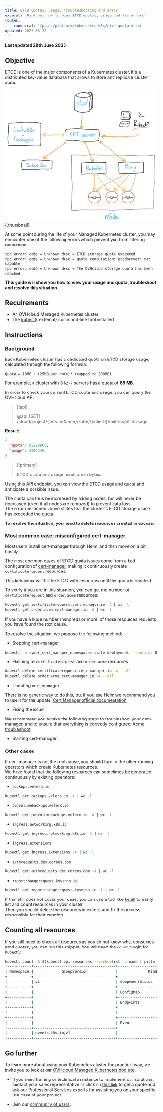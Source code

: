 ```yaml
---
title: ETCD Quotas, usage, troubleshooting and error
excerpt: 'Find out how to view ETCD quotas, usage and fix errors'
routes:
    canonical: '/pages/platform/kubernetes-k8s/etcd-quota-error'
updated: 2023-06-28
---
```


**Last updated 28th June 2023**

## Objective

ETCD is one of the major components of a Kubernetes cluster. It's a distributed key-value database that allows to store and replicate cluster state.

![Kubernetes components](images/kube-components-schema.png){.thumbnail}

At some point during the life of your Managed Kubernetes cluster, you may encounter one of the following errors which prevent you from altering resources:

```log
rpc error: code = Unknown desc = ETCD storage quota exceeded
rpc error: code = Unknown desc = quota computation: etcdserver: not capable
rpc error: code = Unknown desc = The OVHcloud storage quota has been reached
```

**This guide will show you how to view your usage and quota, troubleshoot and resolve this situation.**

## Requirements

- An OVHcloud Managed Kubernetes cluster
- The [kubectl](https://kubernetes.io/docs/reference/kubectl/overview/){.external} command-line tool installed

## Instructions

### Background

Each Kubernetes cluster has a dedicated quota on ETCD storage usage, calculated through the following formula:

```
Quota = 10MB + (25MB per node)* (capped to 200MB)
```

For example, a cluster with 3 `b2-7` servers has a quota of __85 MB__.

In order to check your current ETCD quota and usage, you can query the OVHcloud API.

> [!api]
>
> @api {GET} /cloud/project/{serviceName}/kube/{kubeID}/metrics/etcdUsage
>

**Result:**

```json
{
  "quota": 89128960,
  "usage": 2604349
}
```

> [!primary]
>
> ETCD quota and usage result are in bytes.

Using this API endpoint, you can view the ETCD usage and quota and anticipate a possible issue.

The quota can thus be increased by adding nodes, but will never be decreased (even if all nodes are removed) to prevent data loss.  
The error mentioned above states that the cluster's ETCD storage usage has exceeded the quota.

**To resolve the situation, you need to delete resources created in excess.**

### Most common case: misconfigured cert-manager

Most users install cert-manager through Helm, and then move on a bit hastily.

The most common cases of ETCD quota issues come from a bad configuration of [cert-manager](https://cert-manager.io/docs/), making it continuously create `certificaterequest` resources.

This behaviour will fill the ETCD with resources until the quota is reached.

To verify if you are in this situation, you can get the number of `certificaterequest` and `order.acme` resources:

```bash
kubectl get certificaterequest.cert-manager.io -A | wc -l
kubectl get order.acme.cert-manager.io -A | wc -l
```

If you have a huge number (hundreds or more) of those resources requests, you have found the root cause.

To resolve the situation, we propose the following method:

- Stopping cert-manager

```bash
kubectl -n <your_cert_manager_namespace> scale deployment --replicas 0 cert-manager
```

- Flushing all `certificaterequest` and `order.acme` resources

```bash
kubectl delete certificaterequest.cert-manager.io -A --all
kubectl delete order.acme.cert-manager.io -A --all
```

- Updating cert-manager

There is no generic way to do this, but if you use Helm we recommend you to use it for the update: [Cert Manager official documentation](https://cert-manager.io/docs/installation/kubernetes/)

- Fixing the issue

We recommend you to take the following steps to troubleshoot your cert-manager, and to ensure that everything is correctly configured: [Acme troubleshoot](https://cert-manager.io/docs/faq/acme/)

- Starting cert-manager

### Other cases

If cert-manager is not the root cause, you should turn to the other running operators which create Kubernetes resources.  
We have found that the following resources can sometimes be generated continuously by existing operators:

- `backups.velero.io`

```bash
kubectl get backups.velero.io -A | wc -l
```

- `podvolumebackups.velero.io`

```bash
kubectl get podvolumebackups.velero.io -A | wc -l
```

- `ingress.networking.k8s.io`

```bash
kubectl get ingress.networking.k8s.io -A | wc -l
```

- `ingress.extensions`

```bash
kubectl get ingress.extensions -A | wc -l
```

- `authrequests.dex.coreos.com`

```bash
kubectl get authrequests.dex.coreos.com -A | wc -l
```

- `reportchangerequest.kyverno.io`

```bash
kubectl get reportchangerequest.kyverno.io -A | wc -l
```

If that still does not cover your case, you can use a tool like [ketall](https://github.com/corneliusweig/ketall) to easily list and count resources in your cluster.  
Then you should delete the resources in excess and fix the process responsible for their creation.

## Counting all resources

If you still need to check all resources as you do not know what consumes etcd quotas, you can run this snippet. You will need the `count` plugin for `kubectl`:
```bash
kubectl count -A $(kubectl api-resources --verbs=list -o name | paste -s -d,)
+-----------+--------------------------------------+--------------------------------+-------+
| Namespace |             GroupVersion             |              Kind              | Count |
+-----------+--------------------------------------+--------------------------------+-------+
|           | v1                                   | ComponentStatus                |     3 |
+-----------+                                      +--------------------------------+-------+
|           |                                      | ConfigMap                      |   130 |
+-----------+                                      +--------------------------------+-------+
|           |                                      | Endpoints                      |   143 |
+-----------+                                      +                                +       +
|           |                                      |                                |       |
+-----------+                                      +--------------------------------+-------+
|           |                                      | Event                          |  1090 |
+-----------+--------------------------------------+                                +       +
|           | events.k8s.io/v1                     |                                |       |
+-----------+--------------------------------------+--------------------------------+-------+
```

## Go further

To learn more about using your Kubernetes cluster the practical way, we invite you to look at our [OVHcloud Managed Kubernetes doc site](/products/public-cloud-containers-orchestration-managed-kubernetes-k8s).

- If you need training or technical assistance to implement our solutions, contact your sales representative or click on [this link](https://www.ovhcloud.com/fr-ca/professional-services/) to get a quote and ask our Professional Services experts for assisting you on your specific use case of your project.

- Join our [community of users](https://community.ovh.com/en/).
